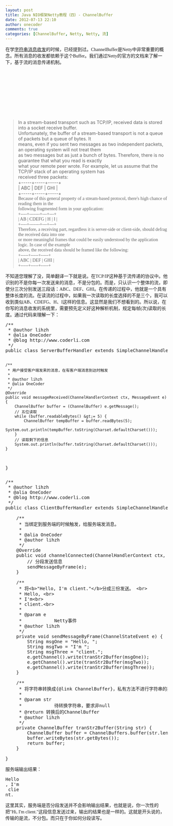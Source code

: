 ```yaml
---
layout: post
title: Java NIO框架Netty教程（四）- ChannelBuffer
date: 2012-07-13 22:10
author: onecoder
comments: true
categories: [ChannelBuffer, Netty, Netty, 流]
---
```

<p>
	<span style="font-family: Tahoma; font-size: 14px; text-align: -webkit-auto; ">在学</span><a href="http://www.coderli.com/archives/netty-string-channelbuffer/" style="cursor: pointer; font-family: Tahoma; font-size: 14px; text-align: -webkit-auto; ">字符串消息收发</a><span style="font-family: Tahoma; font-size: 14px; text-align: -webkit-auto; ">的时候，已经提到过。ChannelBuffer是Netty中非常重要的概念。所有消息的收发都依赖于这个Buffer。我们通过Netty的官方的文档来了解一下，基于流的消息传递机制。</span></p>
<p>
	&nbsp;</p>
<p>
	&nbsp;</p>
<p>
	&nbsp;</p>
<p>
	&nbsp;</p>
<p>
	&nbsp;</p>
<blockquote>
	<div>
		In a stream-based transport such as TCP/IP, received data is stored into a socket receive buffer.</div>
	<div>
		<div>
			Unfortunately, the buffer of a stream-based transport is not a queue of packets but a queue of bytes. It</div>
		<div>
			means, even if you sent two messages as two independent packets, an operating system will not treat them</div>
		<div>
			as two messages but as just a bunch of bytes. Therefore, there is no guarantee that what you read is exactly</div>
		<div>
			what your remote peer wrote. For example, let us assume that the TCP/IP stack of an operating system has</div>
		<div>
			received three packets:</div>
		<div>
			+-----+-----+-----+</div>
		<div>
			| ABC | DEF | GHI |</div>
		<div>
			+-----+-----+-----+</div>
		<div>
			<div style="font-family: Tahoma; font-size: 14px; text-align: -webkit-auto; ">
				Because of this general property of a stream-based protocol, there&#39;s high chance of reading them in the</div>
			<div style="font-family: Tahoma; font-size: 14px; text-align: -webkit-auto; ">
				following fragmented form in your application:</div>
			<div style="font-family: Tahoma; font-size: 14px; text-align: -webkit-auto; ">
				+----+-------+---+---+</div>
			<div style="font-family: Tahoma; font-size: 14px; text-align: -webkit-auto; ">
				| AB | CDEFG | H | I |</div>
			<div style="font-family: Tahoma; font-size: 14px; text-align: -webkit-auto; ">
				+----+-------+---+---+</div>
			<div style="font-family: Tahoma; font-size: 14px; text-align: -webkit-auto; ">
				Therefore, a receiving part, regardless it is server-side or client-side, should defrag the received data into one</div>
			<div style="font-family: Tahoma; font-size: 14px; text-align: -webkit-auto; ">
				or more meaningful frames that could be easily understood by the application logic. In case of the example</div>
			<div style="font-family: Tahoma; font-size: 14px; text-align: -webkit-auto; ">
				above, the received data should be framed like the following:</div>
			<div style="font-family: Tahoma; font-size: 14px; text-align: -webkit-auto; ">
				+-----+-----+-----+</div>
			<div style="font-family: Tahoma; font-size: 14px; text-align: -webkit-auto; ">
				| ABC | DEF | GHI |</div>
			<div style="font-family: Tahoma; font-size: 14px; text-align: -webkit-auto; ">
				+-----+-----+-----+</div>
		</div>
	</div>
</blockquote>
<p>
	<span style="font-family: Tahoma; font-size: 14px; text-align: -webkit-auto; ">不知道您理解了没，简单翻译一下就是说。在TCP/IP这种基于流传递的协议中。他识别的不是你每一次发送来的消息，不是分包的。而是，只认识一个整体的流，即使分三次分别发送三段话：ABC、DEF、GHI。在传递的过程中，他就是一个具有整体长度的流。在读流的过程中，如果我一次读取的长度选择的不是三个，我可以收到类似AB、CDEFG、H、I这样的信息。这显然是我们不想看到的。所以说，在你写的消息收发的系统里，需要预先定义好这种解析机制，规定每帧(次)读取的长度。通过代码来理解一下：</span></p>
<pre class="brush:java;first-line:1;pad-line-numbers:true;highlight:null;collapse:false;">
/**
 * @author lihzh
 * @alia OneCoder
 * @blog http://www.coderli.com
 */
public class ServerBufferHandler extends SimpleChannelHandler {
	
	/**
	 * 用户接受客户端发来的消息，在有客户端消息到达时触发
	 * 
	 * @author lihzh
	 * @alia OneCoder
	 */
	@Override
	public void messageReceived(ChannelHandlerContext ctx, MessageEvent e) {
		ChannelBuffer buffer = (ChannelBuffer) e.getMessage();
		// 五位读取
		while (buffer.readableBytes() &gt;= 5) {
			ChannelBuffer tempBuffer = buffer.readBytes(5);
			System.out.println(tempBuffer.toString(Charset.defaultCharset()));
		}
		// 读取剩下的信息
		System.out.println(buffer.toString(Charset.defaultCharset()));
	}

}</pre>
<pre class="brush:java;first-line:1;pad-line-numbers:true;highlight:null;collapse:false;">
/**
 * @author lihzh
 * @alia OneCoder
 * @blog http://www.coderli.com
 */
public class ClientBufferHandler extends SimpleChannelHandler {

	/**
	 * 当绑定到服务端的时候触发，给服务端发消息。
	 * 
	 * @alia OneCoder
	 * @author lihzh
	 */
	@Override
	public void channelConnected(ChannelHandlerContext ctx, ChannelStateEvent e) {
		// 分段发送信息
		sendMessageByFrame(e);
	}

	/**
	 * 将&lt;b&gt;&quot;Hello, I&#39;m client.&quot;&lt;/b&gt;分成三份发送。 &lt;br&gt;
	 * Hello, &lt;br&gt;
	 * I&#39;m&lt;br&gt;
	 * client.&lt;br&gt;
	 * 
	 * @param e
	 *            Netty事件
	 * @author lihzh
	 */
	private void sendMessageByFrame(ChannelStateEvent e) {
		String msgOne = &quot;Hello, &quot;;
		String msgTwo = &quot;I&#39;m &quot;;
		String msgThree = &quot;client.&quot;;
		e.getChannel().write(tranStr2Buffer(msgOne));
		e.getChannel().write(tranStr2Buffer(msgTwo));
		e.getChannel().write(tranStr2Buffer(msgThree));
	}

	/**
	 * 将字符串转换成{@link ChannelBuffer}，私有方法不进行字符串的非空判断。
	 * 
	 * @param str
	 *            待转换字符串，要求非null
	 * @return 转换后的ChannelBuffer
	 * @author lihzh
	 */
	private ChannelBuffer tranStr2Buffer(String str) {
		ChannelBuffer buffer = ChannelBuffers.buffer(str.length());
		buffer.writeBytes(str.getBytes());
		return buffer;
	}

}</pre>
<div style="font-family: Tahoma; font-size: 14px; text-align: -webkit-auto; ">
	服务端输出结果：</div>
<div style="font-family: Tahoma; font-size: 14px; text-align: -webkit-auto; ">
	<pre class="brush:shell;first-line:1;pad-line-numbers:true;highlight:null;collapse:false;">
Hello
, I&#39;m
 clie
nt.
</pre>
</div>
<p>
	<span style="font-family: Tahoma; font-size: 14px; text-align: -webkit-auto; ">这里其实，服务端是否分段发送并不会影响输出结果，也就是说，你一次性的把&quot;Hi, I&#39;m client.&quot;这段信息发送过来，输出的结果也是一样的。这就是开头说的，传输的是流，不分包。而只在于你如何分段读写。</span></p>

